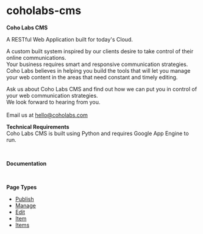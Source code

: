 coholabs-cms
============

<b>Coho Labs CMS</b>
<p>A RESTful Web Application built for today's Cloud.</p>
<p>A custom built system inspired by our clients desire to take control of their online communications.
<br />Your business requires smart and responsive communication strategies. Coho Labs believes in helping you build the tools that will let you manage your web content in the areas that need constant and timely editing.</p>

<p>Ask us about Coho Labs CMS and find out how we can put you in control of your web communication strategies.<br />We look forward to hearing from you.<br /><br />Email us at <a href="mailto:hello@coholabs.com">hello@coholabs.com</a></p>

<p><b>Technical Requirements</b>
<br />Coho Labs CMS is built using Python and requires Google App Engine to run.</p>

<br />
<p><b>Documentation</b></p>
<br />
<p><b>Page Types</b><ul>
    <li><a href="http://www.coholabs.com/cms/docs/publish">Publish</a></li>
    <li><a href="http://www.coholabs.com/cms/docs/manage">Manage</a></li>
    <li><a href="http://www.coholabs.com/cms/docs/edit">Edit</a></li>
    <li><a href="http://www.coholabs.com/cms/docs/item">Item</a></li>
    <li><a href="http://www.coholabs.com/cms/docs/items">Items</a></li>
</ul></p>
